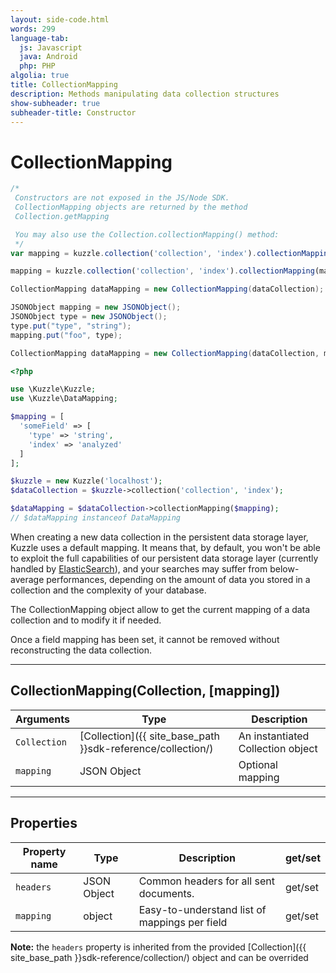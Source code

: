 ```yaml
---
layout: side-code.html
words: 299
language-tab:
  js: Javascript
  java: Android
  php: PHP
algolia: true
title: CollectionMapping
description: Methods manipulating data collection structures
show-subheader: true
subheader-title: Constructor
---
```


# CollectionMapping

```js
/*
 Constructors are not exposed in the JS/Node SDK.
 CollectionMapping objects are returned by the method
 Collection.getMapping

 You may also use the Collection.collectionMapping() method:
 */
var mapping = kuzzle.collection('collection', 'index').collectionMapping();

mapping = kuzzle.collection('collection', 'index').collectionMapping(mapping);
```

```java
CollectionMapping dataMapping = new CollectionMapping(dataCollection);

JSONObject mapping = new JSONObject();
JSONObject type = new JSONObject();
type.put("type", "string");
mapping.put("foo", type);

CollectionMapping dataMapping = new CollectionMapping(dataCollection, mapping);
```

```php
<?php

use \Kuzzle\Kuzzle;
use \Kuzzle\DataMapping;

$mapping = [
  'someField' => [
    'type' => 'string',
    'index' => 'analyzed'
  ]
];

$kuzzle = new Kuzzle('localhost');
$dataCollection = $kuzzle->collection('collection', 'index');

$dataMapping = $dataCollection->collectionMapping($mapping);
// $dataMapping instanceof DataMapping
```

When creating a new data collection in the persistent data storage layer, Kuzzle uses a default mapping.
It means that, by default, you won't be able to exploit the full capabilities of our persistent data storage layer (currently handled by [ElasticSearch](https://www.elastic.co/products/elasticsearch)), and your searches may suffer from below-average performances, depending on the amount of data you stored in a collection and the complexity of your database.

The CollectionMapping object allow to get the current mapping of a data collection and to modify it if needed.

<aside class="notice">
Once a field mapping has been set, it cannot be removed without reconstructing the data collection.
</aside>

---

## CollectionMapping(Collection, [mapping])

| Arguments | Type | Description |
|---------------|---------|----------------------------------------|
| `Collection` | [Collection]({{ site_base_path }}sdk-reference/collection/) | An instantiated Collection object |
| ``mapping`` | JSON Object | Optional mapping |

---

## Properties

| Property name | Type | Description | get/set |
|--------------|--------|-----------------------------------|---------|
| ``headers`` | JSON Object | Common headers for all sent documents. | get/set |
| ``mapping`` | object | Easy-to-understand list of mappings per field | get/set |

**Note:** the ``headers`` property is inherited from the provided [Collection]({{ site_base_path }}sdk-reference/collection/) object and can be overrided
